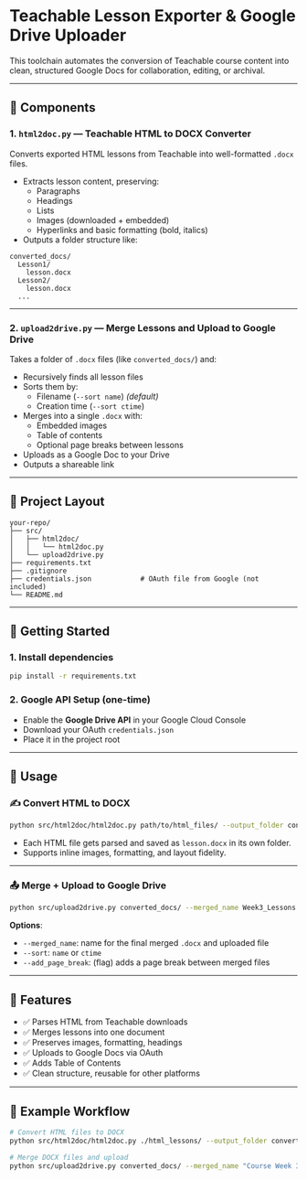 # Teachable Lesson Exporter & Google Drive Uploader

This toolchain automates the conversion of Teachable course content into clean, structured Google Docs for collaboration, editing, or archival.

---

## 🧩 Components

### 1. `html2doc.py` — Teachable HTML to DOCX Converter

Converts exported HTML lessons from Teachable into well-formatted `.docx` files.

- Extracts lesson content, preserving:
  - Paragraphs
  - Headings
  - Lists
  - Images (downloaded + embedded)
  - Hyperlinks and basic formatting (bold, italics)
- Outputs a folder structure like:

```
converted_docs/
  Lesson1/
    lesson.docx
  Lesson2/
    lesson.docx
  ...
```

---

### 2. `upload2drive.py` — Merge Lessons and Upload to Google Drive

Takes a folder of `.docx` files (like `converted_docs/`) and:

- Recursively finds all lesson files
- Sorts them by:
  - Filename (`--sort name`) *(default)*  
  - Creation time (`--sort ctime`)
- Merges into a single `.docx` with:
  - Embedded images
  - Table of contents
  - Optional page breaks between lessons
- Uploads as a Google Doc to your Drive
- Outputs a shareable link

---

## 📁 Project Layout

```
your-repo/
├── src/
│   ├── html2doc/
│   │   └── html2doc.py
│   └── upload2drive.py
├── requirements.txt
├── .gitignore
├── credentials.json            # OAuth file from Google (not included)
└── README.md
```

---

## 🚀 Getting Started

### 1. Install dependencies

```bash
pip install -r requirements.txt
```

### 2. Google API Setup (one-time)

- Enable the **Google Drive API** in your Google Cloud Console
- Download your OAuth `credentials.json`
- Place it in the project root

---

## 🔧 Usage

### ✍️ Convert HTML to DOCX

```bash
python src/html2doc/html2doc.py path/to/html_files/ --output_folder converted_docs/
```

- Each HTML file gets parsed and saved as `lesson.docx` in its own folder.
- Supports inline images, formatting, and layout fidelity.

---

### 📤 Merge + Upload to Google Drive

```bash
python src/upload2drive.py converted_docs/ --merged_name Week3_Lessons.docx --sort name --add_page_break
```

**Options**:
- `--merged_name`: name for the final merged `.docx` and uploaded file
- `--sort`: `name` or `ctime`
- `--add_page_break`: (flag) adds a page break between merged files

---

## 📎 Features

- ✅ Parses HTML from Teachable downloads
- ✅ Merges lessons into one document
- ✅ Preserves images, formatting, headings
- ✅ Uploads to Google Docs via OAuth
- ✅ Adds Table of Contents
- ✅ Clean structure, reusable for other platforms

---

## 🧪 Example Workflow

```bash
# Convert HTML files to DOCX
python src/html2doc/html2doc.py ./html_lessons/ --output_folder converted_docs/

# Merge DOCX files and upload
python src/upload2drive.py converted_docs/ --merged_name "Course Week 3" --sort ctime --add_page_break
```
